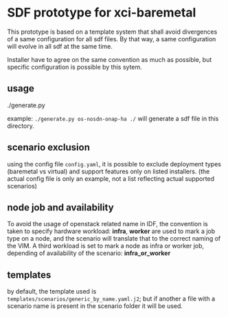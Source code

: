 SDF prototype for xci-baremetal
==================

This prototype is based on a template system that shall avoid divergences of a
same configuration for all sdf files. By that way, a same configuration will
evolve in all sdf at the same time.

Installer have to agree on the same convention as much as possible, but specific
configuration is possible by this sytem.


usage
--------------------
./generate.py <scenario name> <target folder>

example: ```./generate.py os-nosdn-onap-ha ./``` will generate a sdf file in
this directory.


scenario exclusion
------------------
using the config file ```config.yaml```, it is possible to exclude deployment
types (baremetal vs virtual) and support features only on listed installers.
(the actual config file is only an example, not a list reflecting actual
supported scenarios)


node job and availability
--------------------
To avoid the usage of openstack related name in IDF, the convention is taken
to specify hardware workload: __infra__, __worker__ are
used to mark a job type on a node, and the scenario will translate that to
the correct naming of the VIM. A third workload is set to mark a node as infra
or worker job, depending of availability of the scenario: __infra_or_worker__


templates
--------------------

by default, the template used is ```templates/scenarios/generic_by_name.yaml.j2```;
but if another a file with a scenario name is present in the scenario folder it
will be used.
